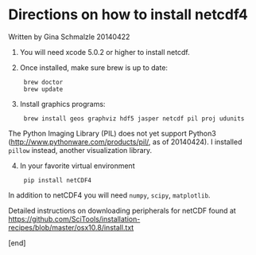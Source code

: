 Directions on how to install netcdf4
======================================
Written by Gina Schmalzle 20140422

1. You will need xcode 5.0.2 or higher to install netcdf.
2. Once installed, make sure brew is up to date:

        brew doctor
        brew update

3. Install graphics programs:

        brew install geos graphviz hdf5 jasper netcdf pil proj udunits

  The Python Imaging Library (PIL) does not yet support Python3 (http://www.pythonware.com/products/pil/, as of 20140424). I installed `pillow` instead, another visualization library.

4. In your favorite virtual environment

        pip install netCDF4

  In addition to netCDF4 you will need `numpy`, `scipy`, `matplotlib`.

Detailed instructions on downloading peripherals for netCDF found at https://github.com/SciTools/installation-recipes/blob/master/osx10.8/install.txt

[end]

